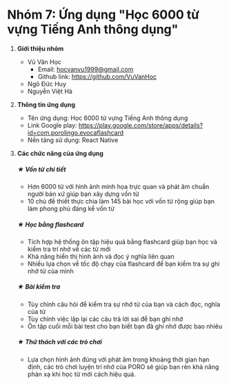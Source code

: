 # Nhóm 7: Ứng dụng "Học 6000 từ vựng Tiếng Anh thông dụng"

1. **Giới thiệu nhóm**

   - Vũ Văn Học
     - Email: hocvanvu1999@gmail.com
     - Github link: https://github.com/VuVanHoc
   - Ngô Đức Huy
   - Nguyễn Việt Hà

2. **Thông tin ứng dụng**
   - Tên ứng dụng: Học 6000 từ vựng Tiếng Anh thông dụng
   - Link Google play: https://play.google.com/store/apps/details?id=com.porolingo.evocaflashcard
   - Nền tảng sử dụng: React Native
3. **Các chức năng của ứng dụng**

   ##### ★ Vốn từ chi tiết

   - Hơn 6000 từ với hình ảnh minh họa trực quan và phát âm chuẩn người bản xứ giúp bạn xây dựng vốn từ
   - 10 chủ đề thiết thực chia làm 145 bài học với vốn từ rộng giúp bạn làm phong phú đáng kể vốn từ

   ##### ★ Học bằng flashcard

   - Tích hợp hệ thống ôn tập hiệu quả bằng flashcard giúp bạn học và kiểm tra trí nhớ về các từ mới
   - Khả năng hiển thị hình ảnh và đọc ý nghĩa liên quan
   - Nhiều lựa chọn về tốc độ chạy của flashcard để bạn kiểm tra sự ghi nhớ từ của mình

   ##### ★ Bài kiểm tra

   - Tùy chỉnh câu hỏi để kiểm tra sự nhớ từ của bạn và cách đọc, nghĩa của từ
   - Tùy chỉnh việc lặp lại các câu trả lời sai để bạn ghi nhớ
   - Ôn tập cuối mỗi bài test cho bạn biết bạn đã ghi nhớ được bao nhiêu

   ##### ★ Thử thách với các trò chơi

   - Lựa chọn hình ảnh đúng với phát âm trong khoảng thời gian hạn định, các trò chơi luyện trí nhớ của PORO sẽ giúp bạn rèn khả năng phản xạ khi học từ mới cách hiệu quả.
